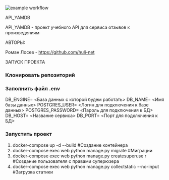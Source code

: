 ![example workflow](https://github.com/huli-net/yamdb_final/actions/workflows/yamdb_workflow.yaml/badge.svg)

API_YAMDB

API_YAMDB - проект учебного API для сервиса отзывов к произведениям

АВТОРЫ:

Роман Лосев - https://github.com/huli-net

ЗАПУСК ПРОЕКТА


### Клонировать репозиторий 

### Заполнить файл .env

DB_ENGINE= <База данных с которой будем работать>
DB_NAME= <Имя базы данных>
POSTGRES_USER= <Логин для подключения к базе данных>
POSTGRES_PASSWORD= <Пароль для подключения к БД>
DB_HOST= <Название сервиса>
DB_PORT= <Порт для подключения к БД>

### Запустить проект

1. docker-compose up -d --build #Создание контейнера
2. docker-compose exec web python manage.py migrate #Миграции
3. docker-compose exec web python manage.py createsuperuse r  #Создание пользователя с правами суперюзера
4. docker-compose exec web python manage.py collectstatic --no-input #Загрузка статики